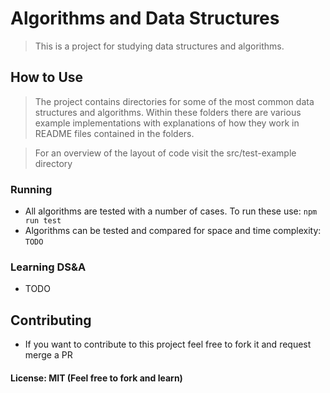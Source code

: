 # Algorithms and Data Structures 

> This is a project for studying data structures and algorithms. 


## How to Use 

> The project contains directories for some of the most common data structures and algorithms. Within these folders there are various example implementations with explanations of how they work in README files contained in the folders. 

> For an overview of the layout of code visit the src/test-example directory

### Running
- All algorithms are tested with a number of cases. To run these use:  ```npm run test```
- Algorithms can be tested and compared for space and time complexity: ```TODO```

### Learning DS&A 
- TODO


## Contributing
- If you want to contribute to this project feel free to fork it and request merge a PR 


#### License: MIT (Feel free to fork and learn)